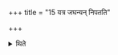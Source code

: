 +++
title = "15 यत्र जघन्यन् निपतति"

+++

<details><summary>थिते</summary>

15. The place where (the arrow) falls last, there the Adhvaryu fixes the Udumbara wood as the boundary sign.   
</details>
